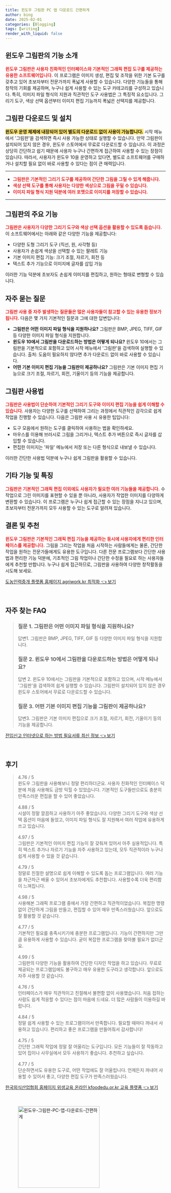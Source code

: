 ```yaml
---
title: 윈도우 그림판 PC 앱 다운로드 간편하게
author: bing
date: 2025-02-01
categories: [Blogging]
tags: [writing]
render_with_liquid: false
---
```



<h2 id='윈도우_그림판의_기능_소개'>윈도우 그림판의 기능 소개</h2>

<p><b><span style="color: #ee2323;">윈도우 그림판은 사용자 친화적인 인터페이스와 기본적인 그래픽 편집 도구를 제공하는 유용한 소프트웨어입니다.</span></b> 이 프로그램은 이미지 생성, 편집 및 조작을 위한 기본 도구를 갖추고 있어 초보자부터 전문가까지 폭넓게 사용할 수 있습니다. 다양한 기능들을 통해 창작의 기회를 제공하며, 누구나 쉽게 사용할 수 있는 도구 카테고리를 구성하고 있습니다. 특히, 이미지 파일 형식의 지원과 직관적인 도구 사용법은 그 특징적 요소입니다. 그리기 도구, 색상 선택 옵션부터 이미지 편집 기능까지 폭넓은 선택지를 제공합니다.</p>

<h2 id='그림판_다운로드_및_설치'>그림판 다운로드 및 설치</h2>

<p><b><span style="background-color: #ffe066;">윈도우 운영 체제에 내장되어 있어 별도의 다운로드 없이 사용이 가능합니다.</span></b> 시작 메뉴에서 '그림판'을 검색하면 즉시 사용 가능한 상태로 실행할 수 있습니다. 만약 그림판이 설치되어 있지 않은 경우, 윈도우 스토어에서 무료로 다운로드할 수 있습니다. 이 과정은 상당히 간단하고 쉽기 때문에 사용자 누구나 간편하게 접근하여 사용할 수 있는 장점이 있습니다. 따라서, 사용자가 윈도우 10을 운영하고 있다면, 별도로 소프트웨어를 구매하거나 설치할 필요 없이 바로 사용할 수 있다는 점이 큰 매력입니다.</p>

<hr />

<ul>
    <li><b><span style="color: #ee2323;">그림판은 기본적인 그리기 도구를 제공하여 간단한 그림을 그릴 수 있게 해줍니다.</span></b></li>
    <li><b><span style="color: #ee2323;">색상 선택 도구를 통해 사용자는 다양한 색상으로 그림을 꾸밀 수 있습니다.</span></b></li>
    <li><b><span style="color: #ee2323;">이미지 파일 형식 지원 덕분에 여러 포맷으로 이미지를 저장할 수 있습니다.</span></b></li>
</ul>

<hr />

<h2 id='그림판의_주요_기능'>그림판의 주요 기능</h2>

<p><b><span style="color: #ee2323;">그림판은 사용자가 다양한 그리기 도구와 색상 선택 옵션을 활용할 수 있도록 돕습니다.</span></b> 이 소프트웨어에서는 아래와 같은 다양한 기능을 제공합니다:</p>

<ul>
    <li>다양한 도형 그리기 도구 (직선, 원, 사각형 등)</li>
    <li>사용자가 손쉽게 색상을 선택할 수 있는 팔레트 기능</li>
    <li>기본 이미지 편집 기능: 크기 조절, 자르기, 회전 등</li>
    <li>텍스트 추가 기능으로 이미지에 글자를 삽입 가능</li>
</ul>

<p>이러한 기능 덕분에 초보자도 손쉽게 이미지를 편집하고, 원하는 형태로 변형할 수 있습니다.</p>

<h2 id='자주_묻는_질문'>자주 묻는 질문</h2>

<p><b><span style="color: #ee2323;">그림판 사용 중 자주 발생하는 질문들은 많은 사용자들이 참고할 수 있는 유용한 정보가 됩니다.</span></b> 다음은 몇 가지 기본적인 질문과 그에 대한 답변입니다:</p>

<ul>
    <li><b>그림판은 어떤 이미지 파일 형식을 지원하나요?</b> 그림판은 BMP, JPEG, TIFF, GIF 등 다양한 이미지 파일 형식을 지원합니다.</li>
    <li><b>윈도우 10에서 그림판을 다운로드하는 방법은 어떻게 되나요?</b> 윈도우 10에서는 그림판을 기본적으로 포함하고 있어 시작 메뉴에서 '그림판'을 검색하여 실행할 수 있습니다. 출처: 도움이 필요하지 않다면 추가 다운로드 없이 바로 사용할 수 있습니다.</li>
    <li><b>어떤 기본 이미지 편집 기능을 그림판이 제공하나요?</b> 그림판은 기본 이미지 편집 기능으로 크기 조절, 자르기, 회전, 기울이기 등의 기능을 제공합니다.</li>
</ul>

<h2 id='그림판_사용법'>그림판 사용법</h2>

<p><b><span style="color: #ee2323;">그림판은 사용법이 단순하여 기본적인 그리기 도구와 이미지 편집 기능을 쉽게 이해할 수 있습니다.</span></b> 사용자는 다양한 도구를 선택하여 그리는 과정에서 직관적인 감각으로 쉽게 작업을 진행할 수 있습니다. 다음은 그림판 사용 시 유용한 팁입니다:</p>

<ul>
    <li>도구 모음에서 원하는 도구를 클릭하여 사용하는 법을 확인하세요.</li>
    <li>마우스를 이용해 브러시로 그림을 그리거나, 텍스트 추가 버튼으로 즉시 글자를 삽입할 수 있습니다.</li>
    <li>편집한 이미지는 '파일' 메뉴에서 저장 또는 다른 형식으로 내보낼 수 있습니다.</li>
</ul>

<p>이러한 간단한 사용법 덕분에 누구나 쉽게 그림판을 활용할 수 있습니다.</p>

<h2 id='기타_기능_및_특징'>기타 기능 및 특징</h2>

<p><b><span style="color: #ee2323;">그림판은 기본적인 그래픽 편집 이외에도 사용자가 필요한 여러 기능들을 제공합니다.</span></b> 수작업으로 그린 이미지를 표현할 수 있을 뿐 아니라, 사용자가 작업한 이미지를 다양하게 변환할 수 있습니다. 이 프로그램은 누구나 쉽게 접근할 수 있는 장점을 지니고 있으며, 초보자부터 전문가까지 모두 사용할 수 있는 도구로 알려져 있습니다.</p>

<h2 id='결론_및_추천'>결론 및 추천</h2>

<p><b><span style="color: #ee2323;">윈도우 그림판은 기본적인 그래픽 편집 기능을 제공하는 동시에 사용자에게 편리한 인터페이스를 제공합니다.</span></b> 그림을 그리는 작업을 처음 시작하는 사람들에게는 물론, 간단한 작업을 원하는 전문가들에게도 유용한 도구입니다. 다른 전문 프로그램보다 간단한 사용법과 편리한 기능 덕분에, 기초적인 그림 작업이나 간단한 수정을 필요로 하는 사용자들에게 추천할 만합니다. 누구나 쉽게 접근하므로, 그림판을 사용하여 다양한 창작활동을 시도해 보세요.</p>


<p><a class="click-button" title="도농인력중개 플랫폼 홈페이지 agriwork.kr 최적화" href="https://greenforu.github.io/posts/%EB%8F%84%EB%86%8D%EC%9D%B8%EB%A0%A5%EC%A4%91%EA%B0%9C-%ED%94%8C%EB%9E%AB%ED%8F%BC-%ED%99%88%ED%8E%98%EC%9D%B4%EC%A7%80-agriwork.kr-%EC%B5%9C%EC%A0%81%ED%99%94/" rel="dofollow">도농인력중개 플랫폼 홈페이지 agriwork.kr 최적화 👈 보기</a></p><br>
<h2 id='자주_찾는_FAQ'>자주 찾는 FAQ</h2>
<div itemscope="" itemtype="https://schema.org/FAQPage"> 
<blockquote> 
<div itemscope="" itemprop="mainEntity" itemtype="https://schema.org/Question"> 
<h3 itemprop="name">질문 1. 그림판은 어떤 이미지 파일 형식을 지원하나요?</h3> 
<div itemscope="" itemprop="acceptedAnswer" itemtype="https://schema.org/Answer"> 
<span itemprop="text"> 
<p>답변1. 그림판은 BMP, JPEG, TIFF, GIF 등 다양한 이미지 파일 형식을 지원합니다.</p> 
</span> 
</div> 
</div> 
<div itemscope="" itemprop="mainEntity" itemtype="https://schema.org/Question"> 
<h3 itemprop="name">질문 2. 윈도우 10에서 그림판을 다운로드하는 방법은 어떻게 되나요?</h3> 
<div itemscope="" itemprop="acceptedAnswer" itemtype="https://schema.org/Answer"> 
<span itemprop="text"> 
<p>답변 2. 윈도우 10에서는 그림판을 기본적으로 포함하고 있으며, 시작 메뉴에서 '그림판'을 검색하여 쉽게 실행할 수 있습니다. 그림판이 설치되어 있지 않은 경우 윈도우 스토어에서 무료로 다운로드할 수 있습니다.</p> 
</span> 
</div> 
</div> 
<div itemscope="" itemprop="mainEntity" itemtype="https://schema.org/Question"> 
<h3 itemprop="name">질문 3. 어떤 기본 이미지 편집 기능을 그림판이 제공하나요?</h3> 
<div itemscope="" itemprop="acceptedAnswer" itemtype="https://schema.org/Answer"> 
<span itemprop="text"> 
<p>답변3. 그림판은 기본 이미지 편집으로 크기 조절, 자르기, 회전, 기울이기 등의 기능을 제공합니다.</p> 
</span> 
</div> 
</div> 
</blockquote> 
</div>
<p><a class="click-button" title="전입신고 인터넷으로 하는 방법 필요서류 최신 정보" href="https://greenforu.github.io/posts/%EC%A0%84%EC%9E%85%EC%8B%A0%EA%B3%A0-%EC%9D%B8%ED%84%B0%EB%84%B7%EC%9C%BC%EB%A1%9C-%ED%95%98%EB%8A%94-%EB%B0%A9%EB%B2%95-%ED%95%84%EC%9A%94%EC%84%9C%EB%A5%98-%EC%B5%9C%EC%8B%A0-%EC%A0%95%EB%B3%B4/" rel="dofollow">전입신고 인터넷으로 하는 방법 필요서류 최신 정보 👈 보기</a></p><br>
<h2 id='후기'>후기</h2>
<div itemscope itemtype="https://schema.org/Product">
  <blockquote>
  <div itemprop="review" itemscope itemtype="https://schema.org/Review">
      <div itemprop="reviewRating" itemscope itemtype="https://schema.org/Rating"> <span itemprop="ratingValue">4.76</span> / <span itemprop="bestRating">5</span> </div>
      <span itemprop="reviewBody">윈도우 그림판을 사용해보니 정말 편리하더군요. 사용자 친화적인 인터페이스 덕분에 처음 사용해도 금방 익힐 수 있었습니다. 기본적인 도구들만으로도 충분히 만족스러운 편집을 할 수 있어 좋았습니다.</span>
  </div>
  <br>
  <div itemprop="review" itemscope itemtype="https://schema.org/Review">
      <div itemprop="reviewRating" itemscope itemtype="https://schema.org/Rating"> <span itemprop="ratingValue">4.88</span> / <span itemprop="bestRating">5</span> </div>
      <span itemprop="reviewBody">시설이 정말 깔끔하고 사용하기 아주 좋았습니다. 다양한 그리기 도구와 색상 선택 옵션이 마음에 들었고, 이미지 파일 형식도 잘 지원해서 여러 작업에 유용하게 쓰고 있습니다.</span>
  </div>
  <br>
  <div itemprop="review" itemscope itemtype="https://schema.org/Review">
      <div itemprop="reviewRating" itemscope itemtype="https://schema.org/Rating"> <span itemprop="ratingValue">4.97</span> / <span itemprop="bestRating">5</span> </div>
      <span itemprop="reviewBody">그림판은 기본적인 이미지 편집 기능이 잘 갖춰져 있어서 아주 실용적입니다. 특히 텍스트 추가나 자르기 기능을 자주 사용하고 있는데, 모두 직관적이라 누구나 쉽게 사용할 수 있을 것 같습니다.</span>
  </div>
  <br>
  <div itemprop="review" itemscope itemtype="https://schema.org/Review">
      <div itemprop="reviewRating" itemscope itemtype="https://schema.org/Rating"> <span itemprop="ratingValue">4.79</span> / <span itemprop="bestRating">5</span> </div>
      <span itemprop="reviewBody">정말로 친절한 설명으로 쉽게 이해할 수 있도록 돕는 프로그램입니다. 여러 기능을 차근차근 배울 수 있어서 초보자에게도 추천합니다. 사용할수록 더욱 편리함이 느껴집니다.</span>
  </div>
  <br>
  <div itemprop="review" itemscope itemtype="https://schema.org/Review">
      <div itemprop="reviewRating" itemscope itemtype="https://schema.org/Rating"> <span itemprop="ratingValue">4.98</span> / <span itemprop="bestRating">5</span> </div>
      <span itemprop="reviewBody">사용해본 그래픽 프로그램 중에서 가장 간편하고 직관적이었습니다. 복잡한 명령 없이 간단하게 그림을 만들고, 편집할 수 있어 매우 만족스러웠습니다. 앞으로도 잘 활용할 것 같습니다.</span>
  </div>
  <br>
  <div itemprop="review" itemscope itemtype="https://schema.org/Review">
      <div itemprop="reviewRating" itemscope itemtype="https://schema.org/Rating"> <span itemprop="ratingValue">4.77</span> / <span itemprop="bestRating">5</span> </div>
      <span itemprop="reviewBody">기본적인 필요를 충족시키기에 충분한 프로그램입니다. 기능이 간편하지만 그만큼 유용하게 사용할 수 있습니다. 굳이 복잡한 프로그램을 찾아볼 필요가 없더군요.</span>
  </div>
  <br>
  <div itemprop="review" itemscope itemtype="https://schema.org/Review">
      <div itemprop="reviewRating" itemscope itemtype="https://schema.org/Rating"> <span itemprop="ratingValue">4.99</span> / <span itemprop="bestRating">5</span> </div>
      <span itemprop="reviewBody">그림판의 다양한 기능을 활용하여 간단한 디자인 작업을 하고 있습니다. 무료로 제공되는 프로그램임에도 불구하고 매우 유용한 도구라고 생각합니다. 앞으로도 자주 사용할 것 같습니다.</span>
  </div>
  <br>
  <div itemprop="review" itemscope itemtype="https://schema.org/Review">
      <div itemprop="reviewRating" itemscope itemtype="https://schema.org/Rating"> <span itemprop="ratingValue">4.76</span> / <span itemprop="bestRating">5</span> </div>
      <span itemprop="reviewBody">인터페이스가 매우 직관적이고 친절해서 불편함 없이 사용했습니다. 처음 접하는 사람도 쉽게 적응할 수 있다는 점이 마음에 드네요. 더 많은 사람들이 이용하길 바랍니다.</span>
  </div>
  <br>
  <div itemprop="review" itemscope itemtype="https://schema.org/Review">
      <div itemprop="reviewRating" itemscope itemtype="https://schema.org/Rating"> <span itemprop="ratingValue">4.84</span> / <span itemprop="bestRating">5</span> </div>
      <span itemprop="reviewBody">정말 쉽게 사용할 수 있는 프로그램이어서 만족합니다. 필요할 때마다 꺼내서 사용하고 있습니다. 편리하고 좋은 프로그램을 만들어줘서 감사합니다!</span>
  </div>
  <br>
  <div itemprop="review" itemscope itemtype="https://schema.org/Review">
      <div itemprop="reviewRating" itemscope itemtype="https://schema.org/Rating"> <span itemprop="ratingValue">4.75</span> / <span itemprop="bestRating">5</span> </div>
      <span itemprop="reviewBody">간단한 그래픽 작업에 정말 잘 어울리는 도구입니다. 모든 기능들이 잘 작동하고 있어 집이나 사무실에서 모두 사용하기 좋습니다. 추천하고 싶습니다.</span>
  </div>
  <br>
  <div itemprop="review" itemscope itemtype="https://schema.org/Review">
      <div itemprop="reviewRating" itemscope itemtype="https://schema.org/Rating"> <span itemprop="ratingValue">4.77</span> / <span itemprop="bestRating">5</span> </div>
      <span itemprop="reviewBody">단순하면서도 유용한 도구로, 어떤 작업에도 잘 어울립니다. 언제든지 꺼내어 사용할 수 있어서 좋고, 다양한 편집 도구가 만족스러웠습니다.</span>
  </div>
  </blockquote>
</div>
<p><a class="click-button" title="한국외식산업협회 홈페이지 위생교육 온라인 kfoodedu.or.kr 교육 플랫폼" href="https://greenforu.github.io/posts/%ED%95%9C%EA%B5%AD%EC%99%B8%EC%8B%9D%EC%82%B0%EC%97%85%ED%98%91%ED%9A%8C-%ED%99%88%ED%8E%98%EC%9D%B4%EC%A7%80-%EC%9C%84%EC%83%9D%EA%B5%90%EC%9C%A1-%EC%98%A8%EB%9D%BC%EC%9D%B8-kfoodedu.or.kr-%EA%B5%90%EC%9C%A1-%ED%94%8C%EB%9E%AB%ED%8F%BC/" rel="dofollow">한국외식산업협회 홈페이지 위생교육 온라인 kfoodedu.or.kr 교육 플랫폼 👈 보기</a></p><br>
<figure class="image"><img src="https://greenforu.github.io/assets/img/thumbnail/윈도우-그림판-PC-앱-다운로드-간편하게.webp" alt="윈도우-그림판-PC-앱-다운로드-간편하게" width="256" height="256"></figure>